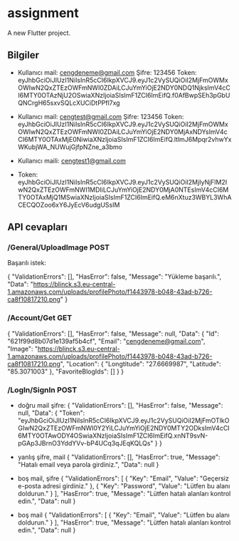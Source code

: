 # assignment

A new Flutter project.

## Bilgiler

- Kullanıcı mail: cengdeneme@gmail.com
Şifre: 123456
Token: eyJhbGciOiJIUzI1NiIsInR5cCI6IkpXVCJ9.eyJ1c2VySUQiOiI2MjFmOWMxOWIwN2QxZTEzOWFmNWI0ZDAiLCJuYmYiOjE2NDY0NDQ1NjksImV4cCI6MTY0OTAzNjU2OSwiaXNzIjoiaSIsImF1ZCI6ImEifQ.f0AfBwpSEh3pGbUQNCrgH65sxvSQLcXUCiDtPPfl7xg

- Kullanıcı mail: cengtest@gmail.com
Şifre: 123456
Token: eyJhbGciOiJIUzI1NiIsInR5cCI6IkpXVCJ9.eyJ1c2VySUQiOiI2MjFmOWMxOWIwN2QxZTEzOWFmNWI0ZDAiLCJuYmYiOjE2NDY0MjAxNDYsImV4cCI6MTY0OTAxMjE0NiwiaXNzIjoiaSIsImF1ZCI6ImEifQ.ltlmJ6Mpqr2vhwYxWKubjWA_NUWujGjfpNZne_a3bmo

- Kullanıcı maili: cengtest1@gmail.com
- Token: eyJhbGciOiJIUzI1NiIsInR5cCI6IkpXVCJ9.eyJ1c2VySUQiOiI2MjIyNjFlM2IwN2QxZTEzOWFmNWI1MDIiLCJuYmYiOjE2NDY0MjA0NTEsImV4cCI6MTY0OTAxMjQ1MSwiaXNzIjoiaSIsImF1ZCI6ImEifQ.eM6nXtuz3WBYL3WhACECQOZoo6xY6JyEcV6udgUSsIM

## API cevapları

### /General/UploadImage POST

Başarılı istek:

{
  "ValidationErrors": [],
  "HasError": false,
  "Message": "Yükleme başarılı.",
  "Data": "https://blinck.s3.eu-central-1.amazonaws.com/uploads/profilePhoto/f1443978-b048-43ad-b726-ca8f10817210.png"
}

### /Account/Get GET

{
  "ValidationErrors": [],
  "HasError": false,
  "Message": null,
  "Data": {
    "Id": "621f99d8b07d1e139af5b4cf",
    "Email": "cengdeneme@gmail.com",
    "Image": "https://blinck.s3.eu-central-1.amazonaws.com/uploads/profilePhoto/f1443978-b048-43ad-b726-ca8f10817210.png",
    "Location": {
      "Longtitude": "27.6669987",
      "Latitude": "85.3071003"
    },
    "FavoriteBlogIds": []
  }
}

### /LogIn/SignIn POST

- doğru mail şifre:
{
  "ValidationErrors": [],
  "HasError": false,
  "Message": null,
  "Data": {
    "Token": "eyJhbGciOiJIUzI1NiIsInR5cCI6IkpXVCJ9.eyJ1c2VySUQiOiI2MjFmOTlkOGIwN2QxZTEzOWFmNWI0Y2YiLCJuYmYiOjE2NDY0MTY2ODksImV4cCI6MTY0OTAwODY4OSwiaXNzIjoiaSIsImF1ZCI6ImEifQ.xnNT9svN-pGAp3JBrnO3YddYVv-bP4UCq3qJEqKQLQs"
  }
}

- yanlış şifre, mail
{
  "ValidationErrors": [],
  "HasError": true,
  "Message": "Hatalı email veya parola girdiniz.",
  "Data": null
}

- boş mail, şifre
{
  "ValidationErrors": [
    {
      "Key": "Email",
      "Value": "Geçersiz e-posta adresi girdiniz."
    },
    {
      "Key": "Password",
      "Value": "Lütfen bu alanı doldurun."
    }
  ],
  "HasError": true,
  "Message": "Lütfen hatalı alanları kontrol edin.",
  "Data": null
}

- boş mail
{
  "ValidationErrors": [
    {
      "Key": "Email",
      "Value": "Lütfen bu alanı doldurun."
    }
  ],
  "HasError": true,
  "Message": "Lütfen hatalı alanları kontrol edin.",
  "Data": null
}
